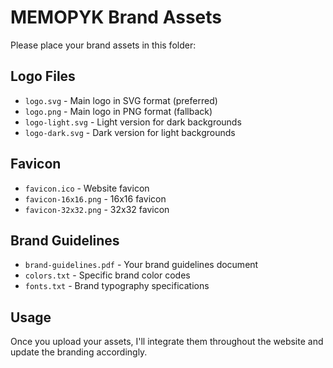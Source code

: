 # MEMOPYK Brand Assets

Please place your brand assets in this folder:

## Logo Files
- `logo.svg` - Main logo in SVG format (preferred)
- `logo.png` - Main logo in PNG format (fallback)
- `logo-light.svg` - Light version for dark backgrounds
- `logo-dark.svg` - Dark version for light backgrounds

## Favicon
- `favicon.ico` - Website favicon
- `favicon-16x16.png` - 16x16 favicon
- `favicon-32x32.png` - 32x32 favicon

## Brand Guidelines
- `brand-guidelines.pdf` - Your brand guidelines document
- `colors.txt` - Specific brand color codes
- `fonts.txt` - Brand typography specifications

## Usage
Once you upload your assets, I'll integrate them throughout the website and update the branding accordingly.